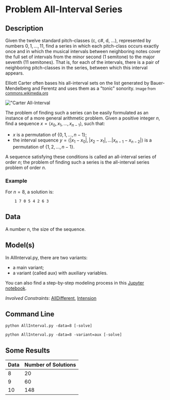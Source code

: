 # Problem All-Interval Series 

## Description 

Given the twelve standard pitch-classes (c, c\#, d, $\dots$), represented by numbers $0,1,\dots,11$, find a series in which each pitch-class occurs exactly once and in which the musical intervals between neighboring notes cover the full set of intervals from the minor second (1 semitone) to the major seventh (11 semitones).
That is, for each of the intervals, there is a pair of neighboring pitch-classes in the series, between which this interval appears.

Elliott Carter often bases his all-interval sets on the list generated by Bauer-Mendelberg and Ferentz and uses them as a "tonic" sonority.
<small> Image from [commons.wikimedia.org](https://commons.wikimedia.org/wiki/File:Carter_all-interval_sets.png) </small>

!["Carter All-Interval](https://pycsp.org/assets/notebooks/figures/Carter_all-interval_sets.png)

The problem of finding such a series can be easily formulated as an instance of a more general arithmetic problem.
Given a positive integer $n$, find a sequence $x = \langle x_0, x_1, \dots, x_{n-1} \rangle$, such that:
- $x$ is a permutation of $\{0,1,...,n-1\}$;
- the interval sequence <span>$y = \langle |x_1-x_0|, |x_2-x_1|, ... |x_{n-1}-x_{n-2}| \rangle$</span> is a permutation of $\{1,2,...,n-1\}$.

A sequence satisfying these conditions is called an all-interval series of order $n$; the problem of finding such a series is the all-interval series problem of order $n$.



### Example

For $n=8$, a solution is:
```
    1 7 0 5 4 2 6 3
```


## Data 
A number n, the size of the sequence.

## Model(s) 

In AllInterval.py, there are two variants:
 
 - a main variant;
 - a variant  (called aux) with auxiliary variables.

You can also find a step-by-step modeling process in this [Jupyter notebook](http://pycsp.org/documentation/models/CSP/AllInterval/).

*Involved Constraints*: [AllDifferent](http://pycsp.org//documentation/constraints/AllDifferent/), [Intension](http://pycsp.org//documentation/constraints/Intension/)



## Command Line

```shell
python AllInterval.py -data=8 [-solve]

python AllInterval.py -data=8 -variant=aux [-solve]
```

## Some Results

| Data | Number of Solutions 
| ---  | ---          
| 8    | 20
| 9    | 60
| 10   | 148

